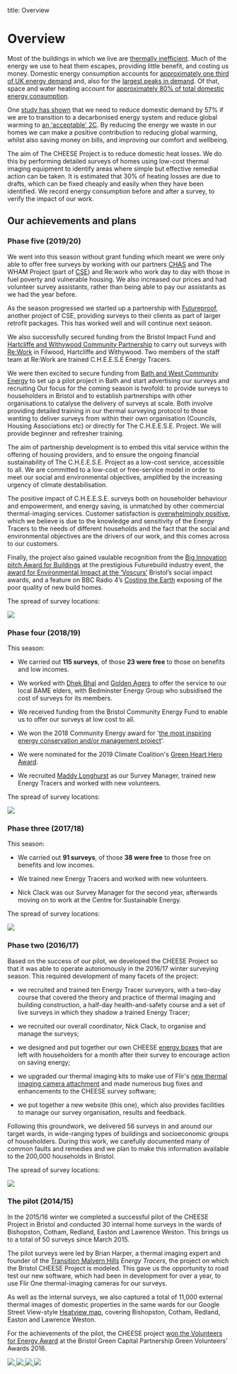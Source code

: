 title: Overview

# Overview

Most of the buildings in which we live are [thermally
inefficient](https://en.wikipedia.org/wiki/Energy_efficiency_in_British_housing).
Much of the energy we use to heat them escapes, providing little benefit, and
costing us money. Domestic energy consumption accounts for [approximately one
third of UK energy
demand](https://www.gov.uk/government/collections/energy-consumption-in-the-uk)
and, also for the [largest peaks in demand](http://gridwatch.co.uk/). Of that,
space and water heating account for [approximately 80% of total domestic energy
consumption](https://www.gov.uk/government/statistics/energy-consumption-in-the-uk).

One [study has
shown](https://interestingengineering.com/greenpeace-report-shows-uk-can-almost-entirely-powered-renewable-energy)
that we need to reduce domestic demand by 57% if we are to transition to a
decarbonised energy system and reduce global warming to [an 'acceptable'
2C](https://en.wikipedia.org/wiki/Avoiding_Dangerous_Climate_Change).  By
reducing the energy we waste in our homes we can make a positive contribution
to reducing global warming, whilst also saving money on bills, and improving
our comfort and wellbeing.

The aim of The CHEESE Project is to reduce domestic heat losses. We do
this by performing detailed surveys of homes using low-cost thermal imaging
equipment to identify areas where simple but effective remedial action can be
taken. It is estimated that 30% of heating losses are due to drafts, which can
be fixed cheaply and easily when they have been identified.  We record
energy consumption before and after a survey, to verify the impact of our
work.

## Our achievements and plans

<a class="anchor" name="phase-five"></a>
### Phase five (2019/20)

We went into this season without grant funding which meant we were only able to
offer free surveys by working with our partners
[CHAS](http://www.chasbristol.co.uk/) and The WHAM Project (part of
[CSE](https://www.cse.org.uk/)) and Re:work who work day to day with those in
fuel poverty and vulnerable housing. We also increased our prices and had
volunteer survey assistants, rather than being able to pay our assistants as we
had the year before.

As the season progressed we started up a partnership with
[Futureproof](https://www.futureproof.uk.net/), another project of CSE,
providing surveys to their clients as part of larger retrofit packages. This
has worked well and will continue next season.

We also successfully secured funding from the Bristol Impact Fund and
[Hartcliffe and Withywood Community Partnership](https://hwcp.org.uk/) to carry
out surveys with [Re:Work](https://www.reworkltd.org.uk/) in
Filwood, Hartcliffe and Withywood. Two members of the staff team at Re:Work are
trained C.H.E.E.S.E Energy Tracers.

We were then excited to secure funding from [Bath and West Community
Energy](https://www.bwce.coop/) to set up a pilot project in Bath and start
advertising our surveys and recruiting Our focus for the coming season is
twofold: to provide surveys to householders in Bristol and to establish
partnerships with other organisations to catalyse the delivery of surveys at
scale. Both involve providing detailed training in our thermal surveying
protocol to those wanting to deliver surveys from within their own organisation
(Councils, Housing Associations etc) or directly for The C.H.E.E.S.E. Project.
We will provide beginner and refresher training.

The aim of partnership development is to embed this vital service within the
offering of housing providers, and to ensure the ongoing financial
sustainability of The C.H.E.E.S.E. Project as a low-cost service, accessible to
all. We are committed to a low-cost or free-service model in order to meet our
social and environmental objectives, amplified by the increasing urgency of
climate destabilisation.

The positive impact of C.H.E.E.S.E. surveys both on householder behaviour and
empowerment, and energy saving, is unmatched by other commercial
thermal-imaging services. Customer satisfaction is [overwhelmingly
positive](/testimonials), which we believe is due to the knowledge and
sensitivity of the Energy Tracers to the needs of different households and the
fact that the social and environmental objectives are the drivers of our work,
and this comes across to our customers.

Finally, the project also gained vaulable recognition from the [Big Innovation
pitch Award for Buildings](/news/2020-03-04-Futurebuild-Buildings-Innovation-Pitch)
at the prestigious Futurebuild industry event, the [award for Environmental
Impact at the ‘Voscurs’](/news/2020-02-Voscur-awards) Bristol’s social impact awards,
and a feature on BBC Radio 4’s [Costing the Earth](/news/2020-03-Costing-the-Earth)
exposing of the poor quality of new build homes.

The spread of survey locations:

<a data-lightbox="achievements" href="{{url_for('.assets', filename='images/2019-20-survey-locations.png')}}">
  <img src="{{'images/2019-20-survey-locations.png'|thumbnail('400x400')}}" class="img-thumbnail img-fluid mx-auto d-block">
</a>

<a class="anchor" name="phase-four"></a>
### Phase four (2018/19)

This season:

- We carried out **115 surveys**, of those **23 were free** to those on
  benefits and low incomes.

- We worked with [Dhek Bhal](http://www.dhekbhal.org.uk/) and [Golden
  Agers](https://www.wellaware.org.uk/activities/golden-agers/) to offer the
service to our local BAME elders, with Bedminster Energy Group who subsidised
the cost of surveys for its members.

- We received funding from the Bristol Community Energy Fund to enable us to
  offer our surveys at low cost to all.

- We won the 2018 Community Energy award for '[the most inspiring energy
  conservation and/or management
project](/news/2018-10-community-energy-awards)'.

- We were nominated for the 2019 Climate Coalition's [Green Heart Hero
  Award](/news/2019-03-11-Green-Heart-Hero-awards).

- We recruited [Maddy Longhurst](/governance#maddy-longhurst) as our Survey
  Manager, trained new Energy Tracers and worked with new volunteers.

The spread of survey locations:

<a data-lightbox="achievements" href="{{url_for('.assets', filename='images/2018-19-survey-locations.png')}}">
  <img src="{{'images/2018-19-survey-locations.png'|thumbnail('400x400')}}" class="img-thumbnail img-fluid mx-auto d-block">
</a>

<a class="anchor" name="phase-three"></a>
### Phase three (2017/18)

This season:

- We carried out **91 surveys**, of those **38 were free** to those free on
  benefits and low incomes.

- We trained new Energy Tracers and worked with new volunteers.

- Nick Clack was our Survey Manager for the second year, afterwards moving on
  to work at the Centre for Sustainable Energy.

The spread of survey locations:

<a data-lightbox="achievements" href="{{url_for('.assets', filename='images/2017-18-survey-locations.png')}}">
  <img src="{{'images/2017-18-survey-locations.png'|thumbnail('400x400')}}" class="img-thumbnail img-fluid mx-auto d-block">
</a>


<a class="anchor" name="phase-two"></a>
### Phase two (2016/17)

Based on the success of our pilot, we developed the CHEESE Project so that it
was able to operate autonomously in the 2016/17 winter surveying season. This
required development of many facets of the project:

- we recruited and trained ten Energy Tracer surveyors, with a two-day course
  that covered the theory and practice of thermal imaging and building
  construction, a half-day health-and-safety course and a set of live surveys
  in which they shadow a trained Energy Tracer;

- we recruited our overall coordinator, Nick Clack, to organise and manage the
  surveys;

- we designed and put together our own CHEESE [energy boxes](/cheese-box) that
  are left with householders for a month after their survey to encourage action
  on saving energy;

- we upgraded our thermal imaging kits to make use of Flir's [new thermal
  imaging camera attachment](http://www.flir.co.uk/flirone) and made numerous
  bug fixes and enhancements to the CHEESE survey software;

- we put together a new website (this one), which also provides facilities to
  manage our survey organisation, results and feedback.

Following this groundwork, we delivered 56 surveys in and around our target
wards, in wide-ranging types of buildings and socioeconomic groups of
householders. During this work, we carefully documented many of common faults
and remedies and we plan to make this information available to the 200,000
households in Bristol.

The spread of survey locations:

<a data-lightbox="achievements" href="{{url_for('.assets', filename='images/2016-17-survey-locations.png')}}">
  <img src="{{'images/2016-17-survey-locations.png'|thumbnail('400x400')}}" class="img-thumbnail img-fluid mx-auto d-block">
</a>

<a class="anchor" name="pilot"></a>
### The pilot (2014/15)

In the 2015/16 winter we completed a successful pilot of the CHEESE Project in
Bristol and conducted 30 internal home surveys in the wards of Bishopston,
Cotham, Redland, Easton and Lawrence Weston. This brings us to a total of 50
surveys since March 2015.

The pilot surveys were led by Brian Harper, a thermal imaging expert and
founder of the [Transition Malvern
Hills](https://transitionmalvernhills.org.uk) *Energy Tracers*,  the project on
which the Bristol CHEESE Project is modeled. This gave us the opportunity to
road test our new software, which had been in development for over a year, to
use Flir One thermal-imaging cameras for our surveys.

As well as the internal surveys, we also captured a total of 11,000 external
thermal images of domestic properties in the same wards for our Google Street
View-style [Heatview map](http://www.heatview.co.uk), covering Bishopston,
Cotham, Redland, Easton and Lawrence Weston.

For the achievements of the pilot, the CHEESE project [won the Volunteers for Energy
Award](http://bristolgreencapital.org/winners-announced-in-the-green-volunteers-awards-2016)
at the Bristol Green Capital Partnership Green Volunteers' Awards 2016.

<div class="thumbs">
<a data-lightbox="achievements" href="{{url_for('.assets', filename='images/heatview.png')}}">
  <img src="{{'images/heatview.png'|thumbnail('180x180')}}" class="img-thumbnail img-fluid">
</a>
<a data-lightbox="achievements" href="{{url_for('.assets', filename='images/heatview-image.png')}}">
  <img src="{{'images/heatview-image.png'|thumbnail('180x180')}}" class="img-thumbnail img-fluid">
</a>
<a data-lightbox="achievements" href="{{url_for('.assets', filename='images/2016-03-green-volunteers-award/award.jpg')}}"
   data-title="The Volunteers for Energy award!">
  <img src="{{'images/2016-03-green-volunteers-award/award.jpg'|thumbnail('180x180')}}" class="img-thumbnail img-fluid">
</a>
<a data-lightbox="achievements" href="{{url_for('.assets', filename='images/2016-03-green-volunteers-award/mike-jeremy.jpg')}}"
   data-title="Mareike Schmidt, Bristol City Council, with Mike and Jeremy from CHEESE.">
  <img src="{{'images/2016-03-green-volunteers-award/mike-jeremy.jpg'|thumbnail('180x180')}}" class="img-thumbnail img-fluid">
</a>
</div>

<!--The spread of survey locations:

<a data-lightbox="achievements" href="{{url_for('.assets', filename='images/2015-16-survey-locations.png')}}">
  <img src="{{'images/2015-16-survey-locations.png'|thumbnail('400x400')}}" class="img-thumbnail img-fluid mx-auto d-block">
</a>-->
